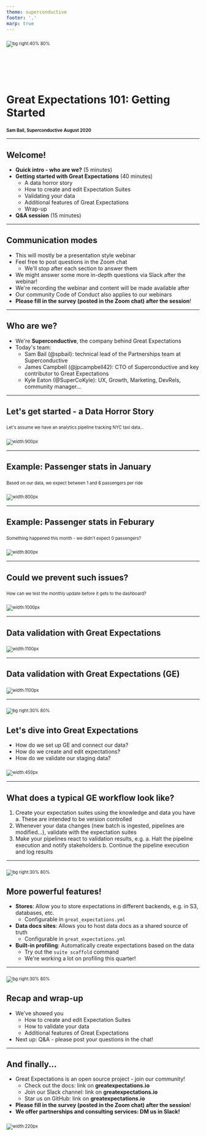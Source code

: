 ```yaml
---
theme: superconductive
footer: '.'
marp: true
---
```


<style scoped>
	h1 {margin-top: 120px;}
	p {font-size: 0.8em; margin-top:2em;}
</style>

![bg right:40% 80%](../img/generic_dickens_protagonist.png)

# Great Expectations 101: Getting Started

**Sam Bail, Superconductive**
**August 2020**

---

## Welcome!

- **Quick intro - who are we?** (5 minutes)
- **Getting started with Great Expectations** (40 minutes)
    - A data horror story
    - How to create and edit Expectation Suites
    - Validating your data
    - Additional features of Great Expectations
    - Wrap-up
- **Q&A session** (15 minutes)

---

## Communication modes

- This will mostly be a presentation style webinar
- Feel free to post questions in the Zoom chat
    - We'll stop after each section to answer them
- We might answer some more in-depth questions via Slack after the webinar!
- We're recording the webinar and content will be made available after
- Our community Code of Conduct also applies to our webinars
- **Please fill in the survey (posted in the Zoom chat) after the session**!

---

## Who are we?

- We're **Superconductive**, the company behind Great Expectations
- Today's team:
    - Sam Bail (@spbail): technical lead of the Partnerships team at Superconductive
    - James Campbell (@jpcampbell42): CTO of Superconductive and key contributor to Great Expectations
    - Kyle Eaton (@SuperCoKyle): UX, Growth, Marketing, DevRels, community manager...


---

## Let's get started - a Data Horror Story

Let's assume we have an analytics pipeline tracking NYC taxi data...

![width:900px](../img/pipeline1.png)

---

## Example: Passenger stats in January

Based on our data, we expect between 1 and 6 passengers per ride

![width:800px](../img/passengers1.png)

---

## Example: Passenger stats in Feburary

Something happened this month - we didn't expect 0 passengers?

![width:800px](../img/passengers2.png)


---

## Could we prevent such issues?

How can we test the monthly update before it gets to the dashboard?

![width:1000px](../img/pipeline2.png)

---

## Data validation with Great Expectations

![width:1100px](../img/datadocs1.png)

---

## Data validation with Great Expectations (GE)

![width:1100px](../img/datadocs2.png)

---

![bg right:30% 80%](../img/generic_dickens_protagonist.png)


## Let's dive into Great Expectations

- How do we set up GE and connect our data?
- How do we create and edit expectations?
- How do we validate our staging data?


![width:450px](../img/demotime.png)


---


## What does a typical GE workflow look like?
 
1. Create your expectation suites using the knowledge and data you have
    a. These are intended to be version controlled
2. Whenever your data changes (new batch is ingested, pipelines are modified...), validate with the expectation suites
3. Make your pipelines react to validation results, e.g.
    a. Halt the pipeline execution and notify stakeholders
    b. Continue the pipeline execution and log results
    

---


![bg right:30% 80%](../img/generic_dickens_protagonist.png)


## More powerful features!
 
- **Stores**: Allow you to store expectations in different backends, e.g. in S3, databases, etc.
    - Configurable in `great_expectations.yml`
- **Data docs sites**: Allows you to host data docs as a shared source of truth
    - Configurable in `great_expectations.yml`
- **Built-in profiling**: Automatically create expectations based on the data
    - Try out the `suite scaffold` command
    - We're working a lot on profiling this quarter!
    
    
---


![bg right:30% 80%](../img/generic_dickens_protagonist.png)


## Recap and wrap-up
- We've showed you
    - How to create and edit Expectation Suites
    - How to validate your data
    - Additional features of Great Expectations
- Next up: Q&A - please post your questions in the chat!


---


## And finally...

- Great Expectations is an open source project - join our community!
    - Check out the docs: link on **greatexpectations.io**
    - Join our Slack channel: link on **greatexpectations.io**
    - Star us on GitHub: link on **greatexpectations.io**
- **Please fill in the survey (posted in the Zoom chat) after the session**!
- **We offer partnerships and consulting services: DM us in Slack!**

![width:220px](../img/generic_dickens_protagonist.png)
